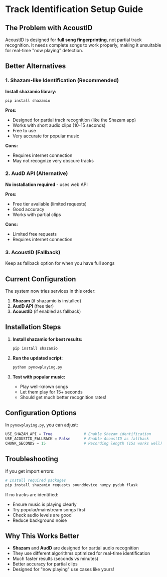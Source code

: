 # Track Identification Setup Guide

## The Problem with AcoustID
AcoustID is designed for **full song fingerprinting**, not partial track recognition. It needs complete songs to work properly, making it unsuitable for real-time "now playing" detection.

## Better Alternatives

### 1. Shazam-like Identification (Recommended)
**Install shazamio library:**
```bash
pip install shazamio
```

**Pros:**
- Designed for partial track recognition (like the Shazam app)
- Works with short audio clips (10-15 seconds)
- Free to use
- Very accurate for popular music

**Cons:**
- Requires internet connection
- May not recognize very obscure tracks

### 2. AudD API (Alternative)
**No installation required** - uses web API

**Pros:**
- Free tier available (limited requests)
- Good accuracy
- Works with partial clips

**Cons:**
- Limited free requests
- Requires internet connection

### 3. AcoustID (Fallback)
Keep as fallback option for when you have full songs

## Current Configuration

The system now tries services in this order:
1. **Shazam** (if shazamio is installed)
2. **AudD API** (free tier)
3. **AcoustID** (if enabled as fallback)

## Installation Steps

1. **Install shazamio for best results:**
   ```bash
   pip install shazamio
   ```

2. **Run the updated script:**
   ```bash
   python pynowplaying.py
   ```

3. **Test with popular music:**
   - Play well-known songs
   - Let them play for 15+ seconds
   - Should get much better recognition rates!

## Configuration Options

In `pynowplaying.py`, you can adjust:

```python
USE_SHAZAM_API = True              # Enable Shazam identification
USE_ACOUSTID_FALLBACK = False      # Enable AcoustID as fallback
CHUNK_SECONDS = 15                 # Recording length (15s works well)
```

## Troubleshooting

If you get import errors:
```bash
# Install required packages
pip install shazamio requests sounddevice numpy pydub flask
```

If no tracks are identified:
- Ensure music is playing clearly
- Try popular/mainstream songs first
- Check audio levels are good
- Reduce background noise

## Why This Works Better

- **Shazam** and **AudD** are designed for partial audio recognition
- They use different algorithms optimized for real-time identification
- Much faster results (seconds vs minutes)
- Better accuracy for partial clips
- Designed for "now playing" use cases like yours!
